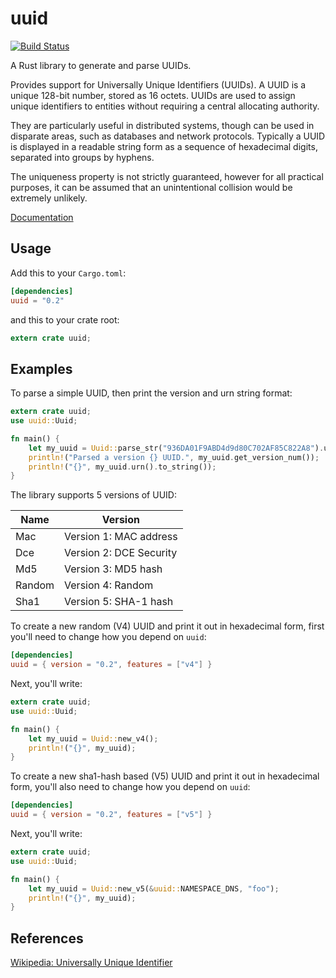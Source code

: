 uuid
====

[![Build Status](https://travis-ci.org/rust-lang-nursery/uuid.svg?branch=master)](https://travis-ci.org/rust-lang-nursery/uuid)

A Rust library to generate and parse UUIDs.

Provides support for Universally Unique Identifiers (UUIDs). A UUID is a unique
128-bit number, stored as 16 octets. UUIDs are used to assign unique identifiers
to entities without requiring a central allocating authority.

They are particularly useful in distributed systems, though can be used in
disparate areas, such as databases and network protocols. Typically a UUID is
displayed in a readable string form as a sequence of hexadecimal digits,
separated into groups by hyphens.

The uniqueness property is not strictly guaranteed, however for all practical
purposes, it can be assumed that an unintentional collision would be extremely
unlikely.

[Documentation](https://doc.rust-lang.org/uuid)

## Usage

Add this to your `Cargo.toml`:

```toml
[dependencies]
uuid = "0.2"
```

and this to your crate root:

```rust
extern crate uuid;
```

## Examples

To parse a simple UUID, then print the version and urn string format:

```rust
extern crate uuid;
use uuid::Uuid;

fn main() {
    let my_uuid = Uuid::parse_str("936DA01F9ABD4d9d80C702AF85C822A8").unwrap();
    println!("Parsed a version {} UUID.", my_uuid.get_version_num());
    println!("{}", my_uuid.urn().to_string());
}
```

The library supports 5 versions of UUID:

Name     | Version
---------|----------
Mac      | Version 1: MAC address
Dce      | Version 2: DCE Security
Md5      | Version 3: MD5 hash
Random   | Version 4: Random
Sha1     | Version 5: SHA-1 hash

To create a new random (V4) UUID and print it out in hexadecimal form, first
you'll need to change how you depend on `uuid`:

```toml
[dependencies]
uuid = { version = "0.2", features = ["v4"] }
```

Next, you'll write:

```rust
extern crate uuid;
use uuid::Uuid;

fn main() {
    let my_uuid = Uuid::new_v4();
    println!("{}", my_uuid);
}
```

To create a new sha1-hash based (V5) UUID and print it out in hexadecimal form,
you'll also need to change how you depend on `uuid`:

```toml
[dependencies]
uuid = { version = "0.2", features = ["v5"] }
```

Next, you'll write:

```rust
extern crate uuid;
use uuid::Uuid;

fn main() {
    let my_uuid = Uuid::new_v5(&uuid::NAMESPACE_DNS, "foo");
    println!("{}", my_uuid);
}
```

## References

[Wikipedia: Universally Unique Identifier](https://en.wikipedia.org/wiki/Universally_unique_identifier)

